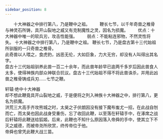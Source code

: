 ```yaml
---
sidebar_position: 8
---
```


　　十大神器之中排行第八，乃是鞭中之祖。
　　鞭长七节，以千年奇兽之椎骨与神灵石所铸，具开山裂地之威又有克制魔性之灵，因名为损魔。
　　优点：十大神器中唯一的软兵刃，攻击性能强。
　　弱点：不能粘连邪物，不然灵性将失。
十大神器之中排行第八，乃是鞭中之祖。 鞭长七节，乃是盘古第十三代始祖所驯服的一只奇兽之椎骨。  
此奇兽以人喂之，食虎豹，凶恶无伦，大如巨象，力大无穷，却没有人叫得出其名字。  
盘古十三代始祖驯养此兽一百二十余年，而此兽年龄早已逾两千多岁后因此兽食人太多，使得神族内部众神联合抗议。盘古十三代始祖不得不将此兽诛杀，并用此凶兽之椎骨铸成兵刃……七节之鞭。  

轩辕·绝中十大神器  
却不想此鞭竟具开山裂地之威，于是便将之列入神族十大神器之中，排行第八，更名为损魔。  
洪荒三大高手齐攻熊城之时，太昊之子伏朗因没有接下魔布蚩尤一招，在此战自刎而亡，而太昊也因此战身受重伤，忘了收回此鞭，以至落在轩辕手中，在涿席之战后轩辕将此鞭送给狐姬。后来，此鞭也不知什么原因落入帝舜的手中，使其立下不灭之威德，而被帝尧所欣赏，终传帝位于他。  
帝舜也曾凭此鞭大战三苗。